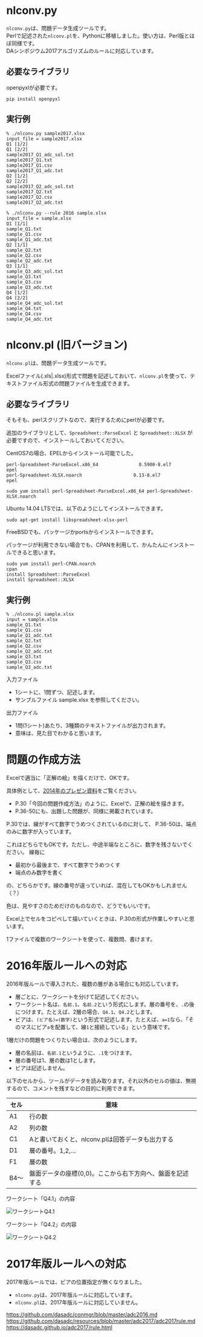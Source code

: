 # nlconv.py

`nlconv.py`は、問題データ生成ツールです。  
Perlで記述された`nlconv.pl`を、Pythonに移植しました。使い方は、Perl版とほぼ同様です。  
DAシンポジウム2017アルゴリズムのルールに対応しています。


## 必要なライブラリ

openpyxlが必要です。

    pip install openpyxl

## 実行例


    % ./nlconv.py sample2017.xlsx
    input_file = sample2017.xlsx
    Q1 [1/2]
    Q1 [2/2]
    sample2017_Q1_adc_sol.txt
    sample2017_Q1.txt
    sample2017_Q1.csv
    sample2017_Q1_adc.txt
    Q2 [1/2]
    Q2 [2/2]
    sample2017_Q2_adc_sol.txt
    sample2017_Q2.txt
    sample2017_Q2.csv
    sample2017_Q2_adc.txt

    % ./nlconv.py --rule 2016 sample.xlsx 
    input_file = sample.xlsx
    Q1 [1/1]
    sample_Q1.txt
    sample_Q1.csv
    sample_Q1_adc.txt
    Q2 [1/1]
    sample_Q2.txt
    sample_Q2.csv
    sample_Q2_adc.txt
    Q3 [1/1]
    sample_Q3_adc_sol.txt
    sample_Q3.txt
    sample_Q3.csv
    sample_Q3_adc.txt
    Q4 [1/2]
    Q4 [2/2]
    sample_Q4_adc_sol.txt
    sample_Q4.txt
    sample_Q4.csv
    sample_Q4_adc.txt


# nlconv.pl (旧バージョン)

`nlconv.pl`は、問題データ生成ツールです。

Excelファイル(.xls|.xlsx)形式で問題を記述しておいて、`nlconv.pl`を使って、テキストファイル形式の問題ファイルを生成できます。


## 必要なライブラリ

そもそも、perlスクリプトなので、実行するためにperlが必要です。

追加のライブラリとして、`Spreadsheet::ParseExcel` と `Spreadsheet::XLSX` が必要ですので、インストールしておいてください。

CentOS7の場合、EPELからインストール可能でした。

```
perl-Spreadsheet-ParseExcel.x86_64               0.5900-8.el7               epel
perl-Spreadsheet-XLSX.noarch                   0.13-8.el7                   epel
```

```
sudo yum install perl-Spreadsheet-ParseExcel.x86_64 perl-Spreadsheet-XLSX.noarch
```

Ubuntu 14.04 LTSでは、以下のようにしてインストールできます。
```
sudo apt-get install libspreadsheet-xlsx-perl
```


FreeBSDでも、パッケージかportsからインストールできます。

パッケージが利用できない場合でも、CPANを利用して、かんたんにインストールできると思います。

```
sudo yum install perl-CPAN.noarch
cpan
install Spreadsheet::ParseExcel
install Spreadsheet::XLSX
```

## 実行例

```
% ./nlconv.pl sample.xlsx
input = sample.xlsx
sample_Q1.txt
sample_Q1.csv
sample_Q1_adc.txt
sample_Q2.txt
sample_Q2.csv
sample_Q2_adc.txt
sample_Q3.txt
sample_Q3.csv
sample_Q3_adc.txt
```

入力ファイル

- 1シートに、1問ずつ、記述します。
- サンプルファイル sample.xlsx を参照してください。

出力ファイル

- 1問(1シート)あたり、3種類のテキストファイルが出力されます。
- 意味は、見た目でわかると思います。


# 問題の作成方法

Excelで適当に「正解の絵」を描くだけで、OKです。

具体例として、[2014年のプレゼン資料](http://www.sig-sldm.org/DC2014/slides.pdf)をご覧ください。

- P.30「今回の問題作成方法」のように、Excelで、正解の絵を描きます。
- P.36-50にも、出題した問題が、同様に掲載されています。

P.30では、線がすべて数字でうめつくされているのに対して、
P.36-50は、端点のみに数字が入っています。

これはどちらでもOKです。ただし、中途半端なところに、数字を残さないでください。
線毎に

- 最初から最後まで、すべて数字でうめつくす
- 端点のみ数字を書く

の、どちらかです。線の番号が違っていれば、混在してもOKかもしれません（？）

色は、見やすさのためだけのものなので、どうでもいいです。

Excel上でセルをコピペして描いていくときは、P.30の形式が作業しやすいと思います。

1ファイルで複数のワークシートを使って、複数問、書けます。


# 2016年版ルールへの対応

2016年版ルールで導入された、複数の層がある場合にも対応しています。

- 層ごとに、ワークシートを分けて記述してください。
- ワークシート名は、`名前.1`、`名前.2`という形式にします。層の番号を、`.`の後につけます。たとえば、2層の場合、`Q4.1`、`Q4.2`とします。
- ビアは、`(ビア名)=(数字)`という形式で記述します。たとえば、`a=1`なら、「そのマスにビア`a`を配置して、線`1`と接続している」という意味です。

1層だけの問題をつくりたい場合は、次のようにします。

- 層の名前は、`名前.1`というように、`.1`をつけます。
- 層の番号は1、層の数は1とします。
- ビアは記述しません。

以下のセルから、ツールがデータを読み取ります。それ以外のセルの値は、無視するので、コメントを残すなどの目的に利用できます。

| セル | 意味 |
|------|------|
|A1    |行の数|
|A2    |列の数|
|C1    |Aと書いておくと、nlconv.plは回答データも出力する|
|D1    |層の番号。1,2,…|
|F1    |層の数|
|B4〜  |盤面データの座標(0,0)。ここから右下方向へ、盤面を記述する|


ワークシート「Q4.1」の内容

![ワークシートQ4.1](sample_Q4_1.png)

ワークシート「Q4.2」の内容

![ワークシートQ4.2](sample_Q4_2.png)


# 2017年版ルールへの対応

2017年版ルールでは、ビアの位置指定が無くなりました。

- `nlconv.py`は、2017年版ルールに対応しています。
- `nlconv.pl`は、2017年版ルールに対応していません。

https://github.com/dasadc/conmgr/blob/master/adc2016.md
https://github.com/dasadc/resources/blob/master/adc2017/adc2017rule.md
https://dasadc.github.io/adc2017/rule.html


